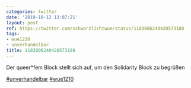 ```yaml
---
categories: twitter
date: '2019-10-12 13:07:21'
layout: post
ref: https://twitter.com/schwarzlichtwue/status/1183006240420573188
tags:
- wue1210
- unverhandelbar
title: 1183006240420573188
---
```

Der queer\*fem Block stellt sich auf, um den Solidarity Block zu begrüßen

[#unverhandelbar](/t/unverhandelbar) [#wue1210](/t/wue1210) 